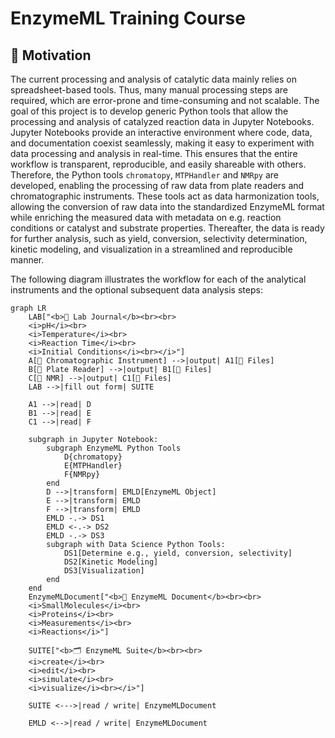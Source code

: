 # EnzymeML Training Course

## 🚀 Motivation
The current processing and analysis of catalytic data mainly relies on spreadsheet-based tools. Thus, many manual processing steps are required, which are error-prone and time-consuming and not scalable. The goal of this project is to develop generic Python tools that allow the processing and analysis of catalyzed reaction data in Jupyter Notebooks. Jupyter Notebooks provide an interactive environment where code, data, and documentation coexist seamlessly, making it easy to experiment with data processing and analysis in real-time. This ensures that the entire workflow is transparent, reproducible, and easily shareable with others. Therefore, the Python tools `chromatopy`, `MTPHandler` and `NMRpy` are developed, enabling the processing of raw data from plate readers and chromatographic instruments. These tools act as data harmonization tools, allowing the conversion of raw data into the standardized EnzymeML format while enriching the measured data with metadata on e.g. reaction conditions or catalyst and substrate properties. Thereafter, the data is ready for further analysis, such as yield, conversion, selectivity determination, kinetic modeling, and visualization in a streamlined and reproducible manner.

The following diagram illustrates the workflow for each of the analytical instruments and the optional subsequent data analysis steps:

```mermaid
graph LR
    LAB["<b>📙 Lab Journal</b><br><br>
    <i>pH</i><br>
    <i>Temperature</i><br>
    <i>Reaction Time</i><br>
    <i>Initial Conditions</i><br></i>"]
    A[🌈 Chromatographic Instrument] -->|output| A1[📄 Files]
    B[🔬 Plate Reader] -->|output| B1[📄 Files]
    C[🧲 NMR] -->|output| C1[📄 Files]
    LAB -->|fill out form| SUITE

    A1 -->|read| D
    B1 -->|read| E
    C1 -->|read| F

    subgraph in Jupyter Notebook:
        subgraph EnzymeML Python Tools
            D{chromatopy}
            E{MTPHandler}
            F{NMRpy}
        end
        D -->|transform| EMLD[EnzymeML Object]
        E -->|transform| EMLD
        F -->|transform| EMLD
        EMLD -.-> DS1
        EMLD <-.-> DS2
        EMLD -.-> DS3
        subgraph with Data Science Python Tools:
            DS1[Determine e.g., yield, conversion, selectivity]
            DS2[Kinetic Modeling]
            DS3[Visualization]
        end
    end
    EnzymeMLDocument["<b>📄 EnzymeML Document</b><br><br>
    <i>SmallMolecules</i><br>
    <i>Proteins</i><br>
    <i>Measurements</i><br>
    <i>Reactions</i>"]

    SUITE["<b>🗂️ EnzymeML Suite</b><br><br>
    <i>create</i><br>
    <i>edit</i><br>
    <i>simulate</i><br>
    <i>visualize</i><br></i>"]

    SUITE <--->|read / write| EnzymeMLDocument

    EMLD <-->|read / write| EnzymeMLDocument
```
